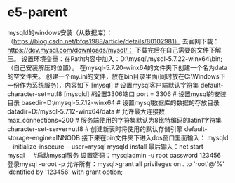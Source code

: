 # e5-parent
mysqld的windows安装（从数据库）：（https://blog.csdn.net/bfqs1988/article/details/80102981）
	去官网下载：https://dev.mysql.com/downloads/mysql/：
	下载完后在自己需要的文件下解压。
	设置环境变量：在Path内容中加入：D:\mysql\mysql-5.7.22-winx64\bin;（自己安装解压的位置）。
	在mysql-5.7.20-winx64的文件夹下创建一个名为data的空文件夹。
	创建一个my.ini的文件，放在bin目录里面(同时放在C:\Windows下一份作为系统服务)，内容如下
	[mysql]
	# 设置mysql客户端默认字符集
	default-character-set=utf8 
	[mysqld]
	#设置3306端口
	port = 3306 
	# 设置mysql的安装目录
	basedir=D:/mysql-5.7.12-winx64
	# 设置mysql数据库的数据的存放目录
	datadir=D:/mysql-5.7.12-winx64/data
	# 允许最大连接数
	max_connections=200
	# 服务端使用的字符集默认为8比特编码的latin1字符集
	character-set-server=utf8
	# 创建新表时将使用的默认存储引擎
	default-storage-engine=INNODB
	接下来在bin文件夹下进入dos窗口里面输入：
	mysqld --initialize-insecure --user=mysql
	mysqld install
	最后输入：net start mysql     #启动mysql服务
	设置密码：mysqladmin -u root password 123456
	登录mysql -uroot -p
	允许所有：mysql>grant all privileges on *.* to 'root'@'%' identified by '123456' with grant option;
